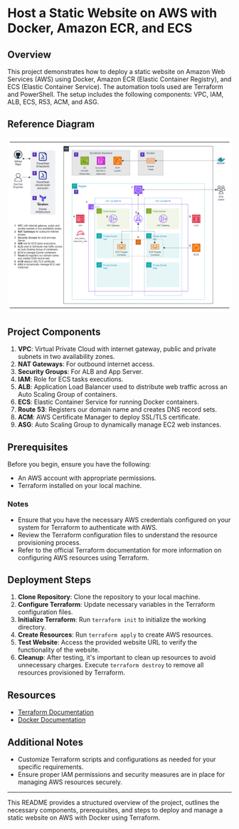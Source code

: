 # Host a Static Website on AWS with Docker, Amazon ECR, and ECS

## Overview

This project demonstrates how to deploy a static website on Amazon Web Services (AWS) using Docker, Amazon ECR (Elastic Container Registry), and ECS (Elastic Container Service). The automation tools used are Terraform and PowerShell. The setup includes the following components: VPC, IAM, ALB, ECS, R53, ACM, and ASG.

## Reference Diagram

![Reference Diagram](images/Deploy-a-Static-Web-App-on-AWS-with-Docker-ECR-and-ECS.png)

## Project Components

1. **VPC**: Virtual Private Cloud with internet gateway, public and private subnets in two availability zones.
2. **NAT Gateways**: For outbound internet access.
3. **Security Groups**: For ALB and App Server.
4. **IAM**: Role for ECS tasks executions.
5. **ALB**: Application Load Balancer used to distribute web traffic across an Auto Scaling Group of containers.
6. **ECS**: Elastic Container Service for running Docker containers.
7. **Route 53**: Registers our domain name and creates DNS record sets.
8. **ACM**: AWS Certificate Manager to deploy SSL/TLS certificate.
9. **ASG**: Auto Scaling Group to dynamically manage EC2 web instances.

## Prerequisites

Before you begin, ensure you have the following:

- An AWS account with appropriate permissions.
- Terraform installed on your local machine.

### Notes

- Ensure that you have the necessary AWS credentials configured on your system for Terraform to authenticate with AWS.
- Review the Terraform configuration files to understand the resource provisioning process.
- Refer to the official Terraform documentation for more information on configuring AWS resources using Terraform.

## Deployment Steps

1. **Clone Repository**: Clone the repository to your local machine.
2. **Configure Terraform**: Update necessary variables in the Terraform configuration files.
3. **Initialize Terraform**: Run `terraform init` to initialize the working directory.
4. **Create Resources**: Run `terraform apply` to create AWS resources.
5. **Test Website**: Access the provided website URL to verify the functionality of the website.
6. **Cleanup**: After testing, it's important to clean up resources to avoid unnecessary charges. Execute `terraform destroy` to remove all resources provisioned by Terraform.

## Resources

- [Terraform Documentation](https://www.terraform.io/docs/index.html)
- [Docker Documentation](https://docs.docker.com/get-started/)

## Additional Notes

- Customize Terraform scripts and configurations as needed for your specific requirements.
- Ensure proper IAM permissions and security measures are in place for managing AWS resources securely.

---

This README provides a structured overview of the project, outlines the necessary components, prerequisites, and steps to deploy and manage a static website on AWS with Docker using Terraform.